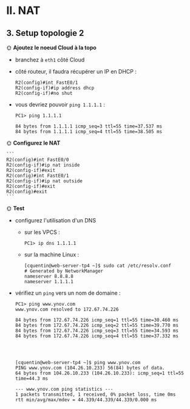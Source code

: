 # II. NAT

## 3. Setup topologie 2

🌞 **Ajoutez le noeud Cloud à la topo**

- branchez à `eth1` côté Cloud
- côté routeur, il faudra récupérer un IP en DHCP :

    ```
    R2(config)#int FastE0/1
    R2(config-if)#ip address dhcp
    R2(config-if)#no shut
    ```

- vous devriez pouvoir `ping 1.1.1.1` : 

    ```
    PC1> ping 1.1.1.1

    84 bytes from 1.1.1.1 icmp_seq=3 ttl=55 time=37.537 ms
    84 bytes from 1.1.1.1 icmp_seq=4 ttl=55 time=38.505 ms
    ```

🌞 **Configurez le NAT**

    ```
    R2(config)#int FastE0/0
    R2(config-if)#ip nat inside
    R2(config-if)#exit
    R2(config)#int FastE0/1
    R2(config-if)#ip nat outside
    R2(config-if)#exit
    R2(config)#exit
    ```

🌞 **Test**

- configurez l'utilisation d'un DNS 
  - sur les VPCS : 

    ```
    PC1> ip dns 1.1.1.1
    ```
  - sur la machine Linux :
    ```
    [cquentin@web-server-tp4 ~]$ sudo cat /etc/resolv.conf
    # Generated by NetworkManager
    nameserver 8.8.8.8
    nameserver 1.1.1.1
    ```
    
- vérifiez un `ping` vers un nom de domaine :

    ```
    PC1> ping www.ynov.com
    www.ynov.com resolved to 172.67.74.226

    84 bytes from 172.67.74.226 icmp_seq=1 ttl=55 time=30.460 ms
    84 bytes from 172.67.74.226 icmp_seq=2 ttl=55 time=39.770 ms
    84 bytes from 172.67.74.226 icmp_seq=3 ttl=55 time=34.593 ms
    84 bytes from 172.67.74.226 icmp_seq=4 ttl=55 time=37.332 ms




    [cquentin@web-server-tp4 ~]$ ping www.ynov.com
    PING www.ynov.com (104.26.10.233) 56(84) bytes of data.
    64 bytes from 104.26.10.233 (104.26.10.233): icmp_seq=1 ttl=55 time=44.3 ms
    
    --- www.ynov.com ping statistics ---
    1 packets transmitted, 1 received, 0% packet loss, time 0ms
    rtt min/avg/max/mdev = 44.339/44.339/44.339/0.000 ms
    ```